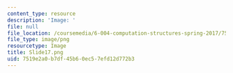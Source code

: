 ```yaml
---
content_type: resource
description: 'Image: '
file: null
file_location: /coursemedia/6-004-computation-structures-spring-2017/7519e2a0b7df45b60ec57efd12d772b3_Slide17.png
file_type: image/png
resourcetype: Image
title: Slide17.png
uid: 7519e2a0-b7df-45b6-0ec5-7efd12d772b3
---
```

